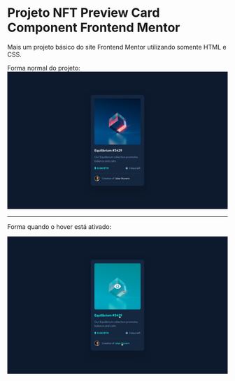 # Projeto NFT Preview Card Component Frontend Mentor

Mais um projeto básico do site Frontend Mentor utilizando somente HTML e CSS.

Forma normal do projeto:
![Alt Text](https://github.com/yKarenAlves/Projeto-NFT-Preview-Card-Component-FrontendMentor/blob/main/NFT%20preview%20card%20component/design/desktop-design.jpg)

<hr>

Forma quando o hover está ativado:

![Alt Text](https://github.com/yKarenAlves/Projeto-NFT-Preview-Card-Component-FrontendMentor/blob/main/NFT%20preview%20card%20component/design/active-states.jpg)

